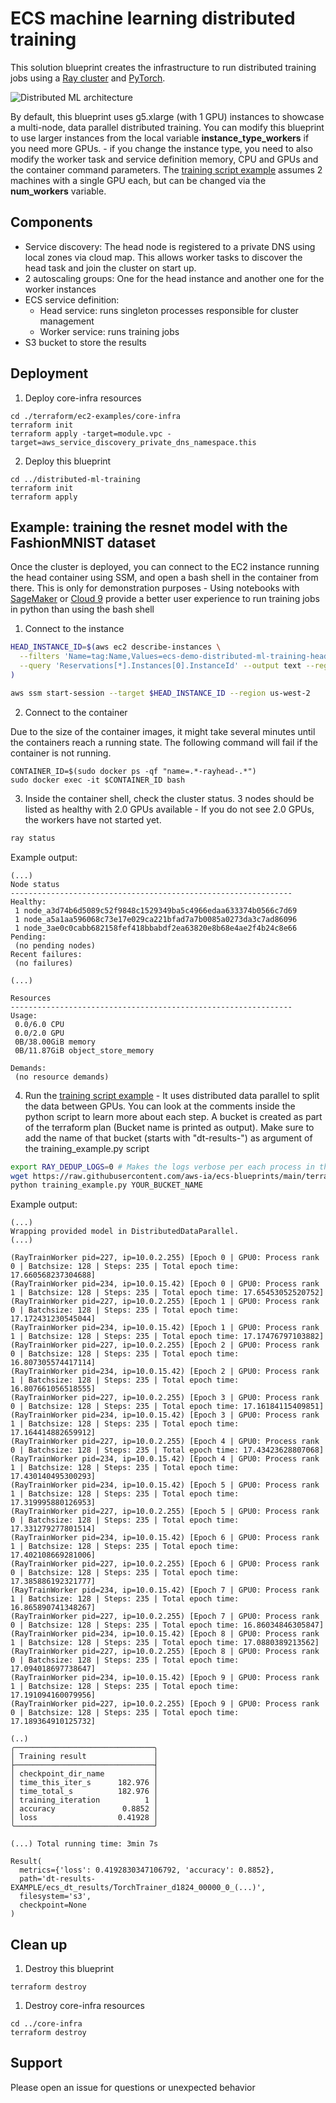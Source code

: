 # ECS machine learning distributed training

This solution blueprint creates the infrastructure to run distributed training jobs using a [Ray cluster](https://docs.ray.io/en/latest/cluster/getting-started.html) and [PyTorch](https://pytorch.org/).

![Distributed ML architecture](../../../docs/distributed-ml-training-architecture.png)

By default, this blueprint uses g5.xlarge (with 1 GPU) instances to showcase a multi-node, data parallel distributed training. You can modify this blueprint to use larger instances from the local variable **instance_type_workers** if you need more GPUs. - if you change the instance type, you need to also modify the worker task and service definition memory, CPU and GPUs and the container command parameters. The [training script example](./training_example.py) assumes 2 machines with a single GPU each, but can be changed via the **num_workers** variable.

## Components

* Service discovery: The head node is registered to a private DNS using local zones via cloud map. This allows worker tasks to discover the head task and join the cluster on start up.
* 2 autoscaling groups: One for the head instance and another one for the worker instances
* ECS service definition:
    * Head service: runs singleton processes responsible for cluster management
    * Worker service: runs training jobs
* S3 bucket to store the results

## Deployment

1. Deploy core-infra resources

```shell
cd ./terraform/ec2-examples/core-infra
terraform init
terraform apply -target=module.vpc -target=aws_service_discovery_private_dns_namespace.this
```

2. Deploy this blueprint

```shell
cd ../distributed-ml-training
terraform init
terraform apply
```

## Example: training the resnet model with the FashionMNIST dataset

Once the cluster is deployed, you can connect to the EC2 instance running the head container using SSM, and open a bash shell in the container from there. This is only for demonstration purposes - Using notebooks with [SageMaker](https://aws.amazon.com/sagemaker/) or [Cloud 9](https://aws.amazon.com/cloud9/) provide a better user experience to run training jobs in python than using the bash shell

1. Connect to the instance
```bash
HEAD_INSTANCE_ID=$(aws ec2 describe-instances \
  --filters 'Name=tag:Name,Values=ecs-demo-distributed-ml-training-head' 'Name=instance-state-name,Values=running' \
  --query 'Reservations[*].Instances[0].InstanceId' --output text --region us-west-2
)

aws ssm start-session --target $HEAD_INSTANCE_ID --region us-west-2
```

2. Connect to the container

Due to the size of the container images, it might take several minutes until the containers reach a running state. The following command will fail if the container is not running.

```
CONTAINER_ID=$(sudo docker ps -qf "name=.*-rayhead-.*")
sudo docker exec -it $CONTAINER_ID bash
```

3. Inside the container shell, check the cluster status. 3 nodes should be listed as healthy with 2.0 GPUs available - If you do not see 2.0 GPUs, the workers have not started yet.

```bash
ray status
```

Example output:

```
(...)
Node status
---------------------------------------------------------------
Healthy:
 1 node_a3d74b6d5089c52f9848c1529349ba5c4966edaa633374b0566c7d69
 1 node_a5a1aa596068c73e17e029ca221bfad7a7b0085a0273da3c7ad86096
 1 node_3ae0c0cabb682158fef418bbabdf2ea63820e8b68e4ae2f4b24c8e66
Pending:
 (no pending nodes)
Recent failures:
 (no failures)

(...)

Resources
---------------------------------------------------------------
Usage:
 0.0/6.0 CPU
 0.0/2.0 GPU
 0B/38.00GiB memory
 0B/11.87GiB object_store_memory

Demands:
 (no resource demands)

```

4. Run the [training script example](./training_example.py) - It uses distributed data parallel to split the data between GPUs. You can look at the comments inside the python script to learn more about each step. A bucket is created as part of the terraform plan (Bucket name is printed as output). Make sure to add the name of that bucket (starts with "dt-results-") as argument of the training_example.py script

```bash
export RAY_DEDUP_LOGS=0 # Makes the logs verbose per each process in the training
wget https://raw.githubusercontent.com/aws-ia/ecs-blueprints/main/terraform/ec2-examples/distributed-ml-training/training_example.py
python training_example.py YOUR_BUCKET_NAME
```

Example output:

```
(...)
Wrapping provided model in DistributedDataParallel.
(...)

(RayTrainWorker pid=227, ip=10.0.2.255) [Epoch 0 | GPU0: Process rank 0 | Batchsize: 128 | Steps: 235 | Total epoch time: 17.660568237304688]
(RayTrainWorker pid=234, ip=10.0.15.42) [Epoch 0 | GPU0: Process rank 1 | Batchsize: 128 | Steps: 235 | Total epoch time: 17.65453052520752]
(RayTrainWorker pid=227, ip=10.0.2.255) [Epoch 1 | GPU0: Process rank 0 | Batchsize: 128 | Steps: 235 | Total epoch time: 17.172431230545044]
(RayTrainWorker pid=234, ip=10.0.15.42) [Epoch 1 | GPU0: Process rank 1 | Batchsize: 128 | Steps: 235 | Total epoch time: 17.17476797103882]
(RayTrainWorker pid=227, ip=10.0.2.255) [Epoch 2 | GPU0: Process rank 0 | Batchsize: 128 | Steps: 235 | Total epoch time: 16.807305574417114]
(RayTrainWorker pid=234, ip=10.0.15.42) [Epoch 2 | GPU0: Process rank 1 | Batchsize: 128 | Steps: 235 | Total epoch time: 16.807661056518555]
(RayTrainWorker pid=227, ip=10.0.2.255) [Epoch 3 | GPU0: Process rank 0 | Batchsize: 128 | Steps: 235 | Total epoch time: 17.16184115409851]
(RayTrainWorker pid=234, ip=10.0.15.42) [Epoch 3 | GPU0: Process rank 1 | Batchsize: 128 | Steps: 235 | Total epoch time: 17.164414882659912]
(RayTrainWorker pid=227, ip=10.0.2.255) [Epoch 4 | GPU0: Process rank 0 | Batchsize: 128 | Steps: 235 | Total epoch time: 17.43423628807068]
(RayTrainWorker pid=234, ip=10.0.15.42) [Epoch 4 | GPU0: Process rank 1 | Batchsize: 128 | Steps: 235 | Total epoch time: 17.430140495300293]
(RayTrainWorker pid=234, ip=10.0.15.42) [Epoch 5 | GPU0: Process rank 1 | Batchsize: 128 | Steps: 235 | Total epoch time: 17.319995880126953]
(RayTrainWorker pid=227, ip=10.0.2.255) [Epoch 5 | GPU0: Process rank 0 | Batchsize: 128 | Steps: 235 | Total epoch time: 17.331279277801514]
(RayTrainWorker pid=234, ip=10.0.15.42) [Epoch 6 | GPU0: Process rank 1 | Batchsize: 128 | Steps: 235 | Total epoch time: 17.402108669281006]
(RayTrainWorker pid=227, ip=10.0.2.255) [Epoch 6 | GPU0: Process rank 0 | Batchsize: 128 | Steps: 235 | Total epoch time: 17.385886192321777]
(RayTrainWorker pid=234, ip=10.0.15.42) [Epoch 7 | GPU0: Process rank 1 | Batchsize: 128 | Steps: 235 | Total epoch time: 16.865890741348267]
(RayTrainWorker pid=227, ip=10.0.2.255) [Epoch 7 | GPU0: Process rank 0 | Batchsize: 128 | Steps: 235 | Total epoch time: 16.86034846305847]
(RayTrainWorker pid=234, ip=10.0.15.42) [Epoch 8 | GPU0: Process rank 1 | Batchsize: 128 | Steps: 235 | Total epoch time: 17.0880389213562]
(RayTrainWorker pid=227, ip=10.0.2.255) [Epoch 8 | GPU0: Process rank 0 | Batchsize: 128 | Steps: 235 | Total epoch time: 17.094018697738647]
(RayTrainWorker pid=234, ip=10.0.15.42) [Epoch 9 | GPU0: Process rank 1 | Batchsize: 128 | Steps: 235 | Total epoch time: 17.191094160079956]
(RayTrainWorker pid=227, ip=10.0.2.255) [Epoch 9 | GPU0: Process rank 0 | Batchsize: 128 | Steps: 235 | Total epoch time: 17.189364910125732]

(..)
╭───────────────────────────────╮
│ Training result               │
├───────────────────────────────┤
│ checkpoint_dir_name           │
│ time_this_iter_s      182.976 │
│ time_total_s          182.976 │
│ training_iteration          1 │
│ accuracy               0.8852 │
│ loss                  0.41928 │
╰───────────────────────────────╯

(...) Total running time: 3min 7s

Result(
  metrics={'loss': 0.4192830347106792, 'accuracy': 0.8852},
  path='dt-results-EXAMPLE/ecs_dt_results/TorchTrainer_d1824_00000_0_(...)',
  filesystem='s3',
  checkpoint=None
)
```

## Clean up

1. Destroy this blueprint

```shell
terraform destroy
```

1. Destroy core-infra resources

```shell
cd ../core-infra
terraform destroy

```

## Support

Please open an issue for questions or unexpected behavior
